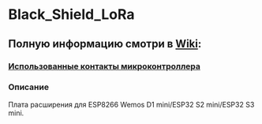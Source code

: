 # Black_Shield_LoRa
## Полную информацию смотри в [Wiki](https://github.com/Ale-maker325/Black_Shield_LoRa/wiki):

### [Использованные контакты микроконтроллера](https://github.com/Ale-maker325/Black_Shield_LoRa/wiki)

### Описание
Плата расширения для ESP8266 Wemos D1 mini/ESP32 S2 mini/ESP32 S3 mini.


